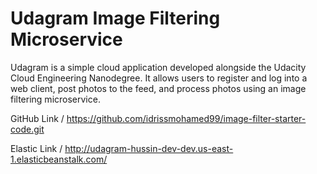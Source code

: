 # Udagram Image Filtering Microservice

Udagram is a simple cloud application developed alongside the Udacity Cloud Engineering Nanodegree. It allows users to register and log into a web client, post photos to the feed, and process photos using an image filtering microservice.

GitHub Link /
https://github.com/idrissmohamed99/image-filter-starter-code.git

Elastic Link /
http://udagram-hussin-dev-dev.us-east-1.elasticbeanstalk.com/

